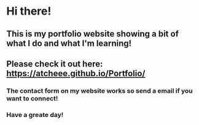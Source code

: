 # Hi there!
## This is my portfolio website showing a bit of what I do and what I'm learning!
## Please check it out here: https://atcheee.github.io/Portfolio/
### The contact form on my website works so send a email if you want to connect!
### Have a greate day!
